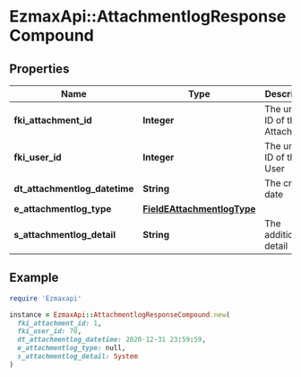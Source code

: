 # EzmaxApi::AttachmentlogResponseCompound

## Properties

| Name | Type | Description | Notes |
| ---- | ---- | ----------- | ----- |
| **fki_attachment_id** | **Integer** | The unique ID of the Attachment. |  |
| **fki_user_id** | **Integer** | The unique ID of the User |  |
| **dt_attachmentlog_datetime** | **String** | The created date |  |
| **e_attachmentlog_type** | [**FieldEAttachmentlogType**](FieldEAttachmentlogType.md) |  |  |
| **s_attachmentlog_detail** | **String** | The additionnal detail | [optional] |

## Example

```ruby
require 'Ezmaxapi'

instance = EzmaxApi::AttachmentlogResponseCompound.new(
  fki_attachment_id: 1,
  fki_user_id: 70,
  dt_attachmentlog_datetime: 2020-12-31 23:59:59,
  e_attachmentlog_type: null,
  s_attachmentlog_detail: System
)
```

